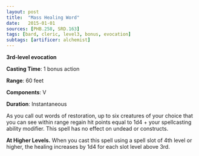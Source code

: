 ```yaml
---
layout: post
title:  "Mass Healing Word"
date:   2015-01-01
sources: [PHB.258, SRD.163]
tags: [bard, cleric, level3, bonus, evocation]
subtags: [artificer: alchemist]
---
```


**3rd-level evocation**

**Casting Time**: 1 bonus action

**Range**: 60 feet

**Components**: V

**Duration**: Instantaneous

As you call out words of restoration, up to six creatures of your choice that you can see within range regain hit points equal to 1d4 + your spellcasting ability modifier. This spell has no effect on undead or constructs.

**At Higher Levels.** When you cast this spell using a spell slot of 4th level or higher, the healing increases by 1d4 for each slot level above 3rd.
